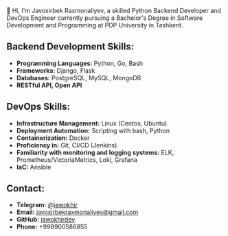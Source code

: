 👋 Hi, I'm Javoxirbek Raxmonaliyev, a skilled Python Backend Developer and DevOps Engineer currently pursuing a Bachelor's Degree in Software Development and Programming at PDP University in Tashkent.

## Backend Development Skills:

- **Programming Languages:** Python, Go, Bash
- **Frameworks:** Django, Flask
- **Databases:** PostgreSQL, MySQL, MongoDB
- **RESTful API, Open API**

## DevOps Skills:

- **Infrastructure Management:** Linux (Centos, Ubuntu)
- **Deployment Automation:** Scripting with bash, Python
- **Containerization:** Docker
- **Proficiency in:** Git, CI/CD (Jenkins)
- **Familiarity with monitoring and logging systems:** ELK, Prometheus/VictoriaMetrics, Loki, Grafana
- **IaC:** Ansible

## Contact:

- **Telegram:** [@jawokhir](https://t.me/jawokhir)
- **Email:** [javoxirbekraxmonaliyev@gmail.com](mailto:javoxirbekraxmonaliyev@gmail.com)
- **GitHub:** [jawokhirdev](https://github.com/jawokhirdev/)
- **Phone:** +998900586855
